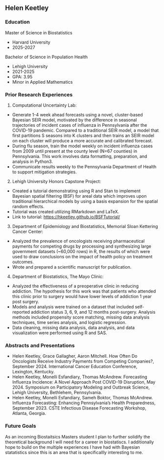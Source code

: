## Helen Keetley

### Education 
Master of Science in Biostatistics
- Harvard University
- 2025-2027

Bachelor of Science in Population Health 
- Lehigh University
- 2021-2025
- GPA: 3.95
- Minor in Applied Mathematics
 
### Prior Research Experiences

1. Computational Uncertainty Lab:
- Generate 1-4 week ahead forecasts using a novel, cluster-based Bayesian SEIR model, motivated by the difference in seasonal trajectories of incident cases of influenza in Pennsylvania after the COVID-19 pandemic. Compared
to a traditional SEIR model, a model that first partitions S seasons into K clusters and then trains an SEIR model on each cluster will produce a more accurate and calibrated forecast.
- During flu season, train the model weekly on incident influenza cases from 2009 until present at the county level (N=67 counties) in Pennsylvania. This work involves data formatting, preparation, and analysis in Python3.
- Communicate results weekly to the Pennsylvania Department of Health to support mitigation strategies.
2. Lehigh University Honors Capstone Project:
- Created a tutorial demonstrating using R and Stan to implement Bayesian spatial filtering (BSF) for areal data
which improves upon traditional hierarchical models by using a basis expansion for the spatial random effects.
- Tutorial was created utilizing RMarkdown and LaTeX.
- Link to tutorial: https://hkeetley.github.io/BSFTutorial/
3. Department of Epidemiology and Biostatistics, Memorial Sloan Kettering Cancer Center:
- Analyzed the prevalence of oncologists receiving pharmaceutical payments for competing drugs by processing and synthesizing large government datasets (~60,000 rows) in R, the results of which were used to draw conclusions on the impact of health policy on treatment outcomes.
- Wrote and prepared a scientific manuscript for publication.
4. Department of Biostatistics, The Mayo Clinic:
- Analyzed the effectiveness of a preoperative clinic in reducing addiction. The hypothesis for this work was that patients who attended this clinic prior to surgery would have lower levels of addiction 1 year post surgery.
- Models and analysis were trained on a dataset that included self-reported addiction status 3, 6, 9, and 12 months post-surgery. Analysis methods included propensity score matching, missing data analysis techniques, time series analysis, and logistic regression.
- Data cleaning, missing data analysis, data analysis, and data visualization were performed using R and SAS.

### Abstracts and Presentations 
- Helen Keetley, Grace Gallagher, Aaron Mitchell. How Often Do Oncologists Receive Industry Payments from Competing Companies?, September 2024. International Cancer Education Conference, Lexington, Kentucky.
- Helen Keetley, Monelli Esfandiary, Thomas McAndrew. Forecasting Influenza Incidence: A Novel Approach Post COVID-19 Disruption, May 2024. Symposium on Participatory Modeling and Outbreak Science, Lehigh University, Bethlehem, Pennsylvania.
- Helen Keetley, Monelli Esfandiary, Sameh Boktor, Thomas McAndrew. Influenza Forecasting: Enhancing Pennsylvania’s Health Preparedness, September 2023. CSTE Infectious Disease Forecasting Workshop, Atlanta, Georgia.

### Future Goals
As an incoming Biostaitsics Masters student I plan to further solidify the theoretical background I will need for a career in biostatiscs. I additionally hope to build on the multiple experiences I have had with Bayesian statatistics since this is an area that is specificallly interesting to me. 
